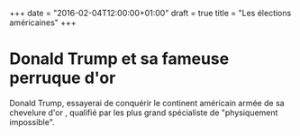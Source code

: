 +++
date = "2016-02-04T12:00:00+01:00"
draft = true
title = "Les élections américaines"
+++


# Donald Trump et sa fameuse perruque d'or
Donald Trump, essayerai de conquérir le continent américain armée de sa chevelure d'or , qualifié par les plus grand spécialiste de "physiquement impossible". 

